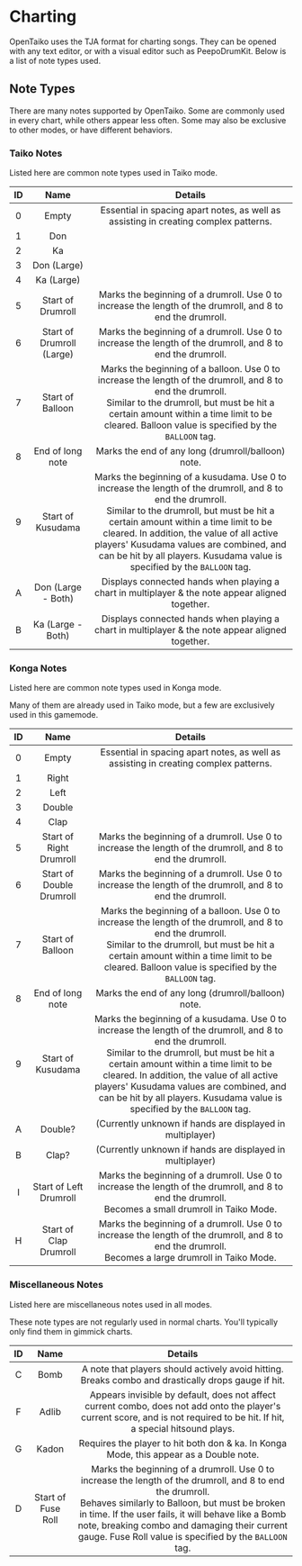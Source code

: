 # Charting

OpenTaiko uses the TJA format for charting songs. They can be opened with any text editor, or with a visual editor such as PeepoDrumKit. Below is a list of note types used.

## Note Types

There are many notes supported by OpenTaiko. Some are commonly used in every chart, while others appear less often. Some may also be exclusive to other modes, or have different behaviors.

### Taiko Notes

Listed here are common note types used in Taiko mode.

|ID|Name|Details|
|:---:|:---:|:---:|
|0|Empty|Essential in spacing apart notes, as well as assisting in creating complex patterns.|
|1|Don||
|2|Ka||
|3|Don (Large)||
|4|Ka (Large)||
|5|Start of Drumroll|Marks the beginning of a drumroll. Use 0 to increase the length of the drumroll, and 8 to end the drumroll.|
|6|Start of Drumroll (Large)|Marks the beginning of a drumroll. Use 0 to increase the length of the drumroll, and 8 to end the drumroll.|
|7|Start of Balloon|Marks the beginning of a balloon. Use 0 to increase the length of the drumroll, and 8 to end the drumroll.<br>Similar to the drumroll, but must be hit a certain amount within a time limit to be cleared. Balloon value is specified by the `BALLOON` tag.|
|8|End of long note|Marks the end of any long (drumroll/balloon) note.|
|9|Start of Kusudama|Marks the beginning of a kusudama. Use 0 to increase the length of the drumroll, and 8 to end the drumroll.<br>Similar to the drumroll, but must be hit a certain amount within a time limit to be cleared. In addition, the value of all active players' Kusudama values are combined, and can be hit by all players. Kusudama value is specified by the `BALLOON` tag.|
|A|Don (Large - Both)|Displays connected hands when playing a chart in multiplayer & the note appear aligned together.|
|B|Ka (Large - Both)|Displays connected hands when playing a chart in multiplayer & the note appear aligned together.|

### Konga Notes

Listed here are common note types used in Konga mode.

Many of them are already used in Taiko mode, but a few are exclusively used in this gamemode.

|ID|Name|Details|
|:---:|:---:|:---:|
|0|Empty|Essential in spacing apart notes, as well as assisting in creating complex patterns.|
|1|Right||
|2|Left||
|3|Double||
|4|Clap||
|5|Start of Right Drumroll|Marks the beginning of a drumroll. Use 0 to increase the length of the drumroll, and 8 to end the drumroll.|
|6|Start of Double Drumroll|Marks the beginning of a drumroll. Use 0 to increase the length of the drumroll, and 8 to end the drumroll.|
|7|Start of Balloon|Marks the beginning of a balloon. Use 0 to increase the length of the drumroll, and 8 to end the drumroll.<br>Similar to the drumroll, but must be hit a certain amount within a time limit to be cleared. Balloon value is specified by the `BALLOON` tag.|
|8|End of long note|Marks the end of any long (drumroll/balloon) note.|
|9|Start of Kusudama|Marks the beginning of a kusudama. Use 0 to increase the length of the drumroll, and 8 to end the drumroll.<br>Similar to the drumroll, but must be hit a certain amount within a time limit to be cleared. In addition, the value of all active players' Kusudama values are combined, and can be hit by all players. Kusudama value is specified by the `BALLOON` tag.|
|A|Double?|(Currently unknown if hands are displayed in multiplayer)|
|B|Clap?|(Currently unknown if hands are displayed in multiplayer)|
|I|Start of Left Drumroll|Marks the beginning of a drumroll. Use 0 to increase the length of the drumroll, and 8 to end the drumroll.<br>Becomes a small drumroll in Taiko Mode.|
|H|Start of Clap Drumroll|Marks the beginning of a drumroll. Use 0 to increase the length of the drumroll, and 8 to end the drumroll.<br>Becomes a large drumroll in Taiko Mode.|

### Miscellaneous Notes

Listed here are miscellaneous notes used in all modes.

These note types are not regularly used in normal charts. You'll typically only find them in gimmick charts.

|ID|Name|Details|
|:---:|:---:|:---:|
|C|Bomb|A note that players should actively avoid hitting. Breaks combo and drastically drops gauge if hit.|
|F|Adlib|Appears invisible by default, does not affect current combo, does not add onto the player's current score, and is not required to be hit. If hit, a special hitsound plays.|
|G|Kadon|Requires the player to hit both don & ka. In Konga Mode, this appear as a Double note.|
|D|Start of Fuse Roll|Marks the beginning of a drumroll. Use 0 to increase the length of the drumroll, and 8 to end the drumroll.<br>Behaves similarly to Balloon, but must be broken in time. If the user fails, it will behave like a Bomb note, breaking combo and damaging their current gauge. Fuse Roll value is specified by the `BALLOON` tag.|